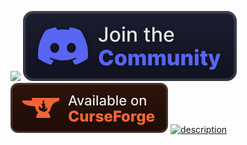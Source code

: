 ![](picture/picture.png)
<a href="https://discord.gg/mvFqVABev3" rel="Discord">![Discord](https://raw.githubusercontent.com/Y1rd/Y1rd/main/discord-custom_vector.svg)</a>
<a href="" rel="Curseforge">![Curseforge](https://raw.githubusercontent.com/intergrav/devins-badges/1aec26abb75544baec37249f42008b2fcc0e731f/assets/cozy/available/curseforge_vector.svg)</a>
<a href="" rel="mcmod"><img src="picture/mcmod.png" alt="description" width="170" height="55"></a>

